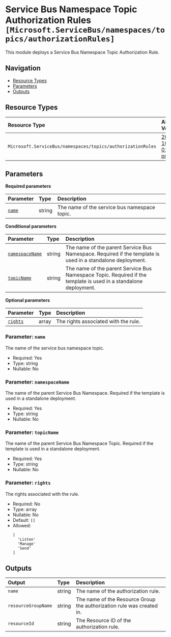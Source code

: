 # Service Bus Namespace Topic Authorization Rules `[Microsoft.ServiceBus/namespaces/topics/authorizationRules]`

This module deploys a Service Bus Namespace Topic Authorization Rule.

## Navigation

- [Resource Types](#Resource-Types)
- [Parameters](#Parameters)
- [Outputs](#Outputs)

## Resource Types

| Resource Type | API Version |
| :-- | :-- |
| `Microsoft.ServiceBus/namespaces/topics/authorizationRules` | [2022-10-01-preview](https://learn.microsoft.com/en-us/azure/templates/Microsoft.ServiceBus/2022-10-01-preview/namespaces/topics/authorizationRules) |

## Parameters

**Required parameters**

| Parameter | Type | Description |
| :-- | :-- | :-- |
| [`name`](#parameter-name) | string | The name of the service bus namespace topic. |

**Conditional parameters**

| Parameter | Type | Description |
| :-- | :-- | :-- |
| [`namespaceName`](#parameter-namespacename) | string | The name of the parent Service Bus Namespace. Required if the template is used in a standalone deployment. |
| [`topicName`](#parameter-topicname) | string | The name of the parent Service Bus Namespace Topic. Required if the template is used in a standalone deployment. |

**Optional parameters**

| Parameter | Type | Description |
| :-- | :-- | :-- |
| [`rights`](#parameter-rights) | array | The rights associated with the rule. |

### Parameter: `name`

The name of the service bus namespace topic.

- Required: Yes
- Type: string
- Nullable: No

### Parameter: `namespaceName`

The name of the parent Service Bus Namespace. Required if the template is used in a standalone deployment.

- Required: Yes
- Type: string
- Nullable: No

### Parameter: `topicName`

The name of the parent Service Bus Namespace Topic. Required if the template is used in a standalone deployment.

- Required: Yes
- Type: string
- Nullable: No

### Parameter: `rights`

The rights associated with the rule.

- Required: No
- Type: array
- Nullable: No
- Default: `[]`
- Allowed:
  ```Bicep
  [
    'Listen'
    'Manage'
    'Send'
  ]
  ```

## Outputs

| Output | Type | Description |
| :-- | :-- | :-- |
| `name` | string | The name of the authorization rule. |
| `resourceGroupName` | string | The name of the Resource Group the authorization rule was created in. |
| `resourceId` | string | The Resource ID of the authorization rule. |
